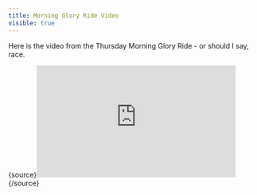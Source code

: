 ---title: Morning Glory Ride Videovisible: true---Here is the video from the Thursday Morning Glory Ride - or should I say, race.

{source}<iframe src="http://player.vimeo.com/video/15051120?byline=0&portrait=0" width="400" height="225" frameborder="0"></iframe>{/source}